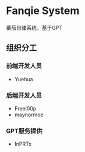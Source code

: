 # Fanqie System
番茄自律系统，基于GPT
## 组织分工
### 前端开发人员
- Yuehua
### 后端开发人员
- Freel00p
- maynormoe
### GPT服务提供
- InPRTx
